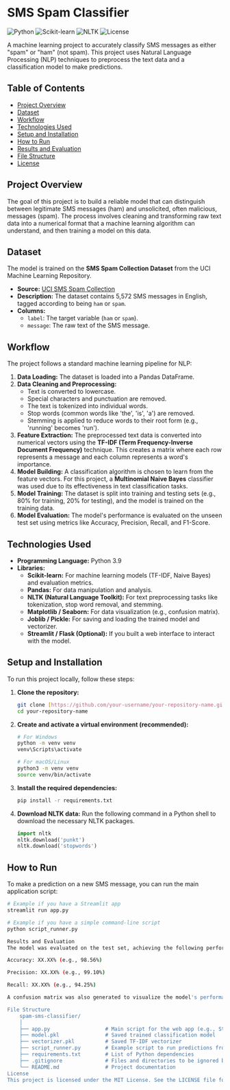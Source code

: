 # SMS Spam Classifier

![Python](https://img.shields.io/badge/Python-3.9%2B-blue.svg)
![Scikit-learn](https://img.shields.io/badge/Scikit--learn-1.2%2B-orange.svg)
![NLTK](https://img.shields.io/badge/NLTK-3.8%2B-green.svg)
![License](https://img.shields.io/badge/License-MIT-brightgreen.svg)

A machine learning project to accurately classify SMS messages as either "spam" or "ham" (not spam). This project uses Natural Language Processing (NLP) techniques to preprocess the text data and a classification model to make predictions.

## Table of Contents

-   [Project Overview](#project-overview)
-   [Dataset](#dataset)
-   [Workflow](#workflow)
-   [Technologies Used](#technologies-used)
-   [Setup and Installation](#setup-and-installation)
-   [How to Run](#how-to-run)
-   [Results and Evaluation](#results-and-evaluation)
-   [File Structure](#file-structure)
-   [License](#license)

## Project Overview

The goal of this project is to build a reliable model that can distinguish between legitimate SMS messages (ham) and unsolicited, often malicious, messages (spam). The process involves cleaning and transforming raw text data into a numerical format that a machine learning algorithm can understand, and then training a model on this data.

## Dataset

The model is trained on the **SMS Spam Collection Dataset** from the UCI Machine Learning Repository.

-   **Source:** [UCI SMS Spam Collection](https://archive.ics.uci.edu/ml/datasets/sms+spam+collection)
-   **Description:** The dataset contains 5,572 SMS messages in English, tagged according to being `ham` or `spam`.
-   **Columns:**
    -   `label`: The target variable (`ham` or `spam`).
    -   `message`: The raw text of the SMS message.

## Workflow

The project follows a standard machine learning pipeline for NLP:

1.  **Data Loading:** The dataset is loaded into a Pandas DataFrame.
2.  **Data Cleaning and Preprocessing:**
    -   Text is converted to lowercase.
    -   Special characters and punctuation are removed.
    -   The text is tokenized into individual words.
    -   Stop words (common words like 'the', 'is', 'a') are removed.
    -   Stemming is applied to reduce words to their root form (e.g., 'running' becomes 'run').
3.  **Feature Extraction:** The preprocessed text data is converted into numerical vectors using the **TF-IDF (Term Frequency-Inverse Document Frequency)** technique. This creates a matrix where each row represents a message and each column represents a word's importance.
4.  **Model Building:** A classification algorithm is chosen to learn from the feature vectors. For this project, a **Multinomial Naive Bayes** classifier was used due to its effectiveness in text classification tasks.
5.  **Model Training:** The dataset is split into training and testing sets (e.g., 80% for training, 20% for testing), and the model is trained on the training data.
6.  **Model Evaluation:** The model's performance is evaluated on the unseen test set using metrics like Accuracy, Precision, Recall, and F1-Score.

## Technologies Used

-   **Programming Language:** Python 3.9
-   **Libraries:**
    -   **Scikit-learn:** For machine learning models (TF-IDF, Naive Bayes) and evaluation metrics.
    -   **Pandas:** For data manipulation and analysis.
    -   **NLTK (Natural Language Toolkit):** For text preprocessing tasks like tokenization, stop word removal, and stemming.
    -   **Matplotlib / Seaborn:** For data visualization (e.g., confusion matrix).
    -   **Joblib / Pickle:** For saving and loading the trained model and vectorizer.
    -   **Streamlit / Flask (Optional):** If you built a web interface to interact with the model.

## Setup and Installation

To run this project locally, follow these steps:

1.  **Clone the repository:**
    ```bash
    git clone [https://github.com/your-username/your-repository-name.git](https://github.com/your-username/your-repository-name.git)
    cd your-repository-name
    ```

2.  **Create and activate a virtual environment (recommended):**
    ```bash
    # For Windows
    python -m venv venv
    venv\Scripts\activate

    # For macOS/Linux
    python3 -m venv venv
    source venv/bin/activate
    ```

3.  **Install the required dependencies:**
    ```bash
    pip install -r requirements.txt
    ```

4.  **Download NLTK data:**
    Run the following command in a Python shell to download the necessary NLTK packages.
    ```python
    import nltk
    nltk.download('punkt')
    nltk.download('stopwords')
    ```

## How to Run

To make a prediction on a new SMS message, you can run the main application script:

```bash
# Example if you have a Streamlit app
streamlit run app.py

# Example if you have a simple command-line script
python script_runner.py

Results and Evaluation
The model was evaluated on the test set, achieving the following performance:

Accuracy: XX.XX% (e.g., 98.56%)

Precision: XX.XX% (e.g., 99.10%)

Recall: XX.XX% (e.g., 94.25%)

A confusion matrix was also generated to visualize the model's performance in distinguishing between the two classes.

File Structure
    spam-sms-classifier/
    │
    ├── app.py                  # Main script for the web app (e.g., Streamlit/Flask)
    ├── model.pkl               # Saved trained classification model
    ├── vectorizer.pkl          # Saved TF-IDF vectorizer
    ├── script_runner.py        # Example script to run predictions from the command line
    ├── requirements.txt        # List of Python dependencies
    ├── .gitignore              # Files and directories to be ignored by Git
    └── README.md               # Project documentation
License
This project is licensed under the MIT License. See the LICENSE file for more details.








